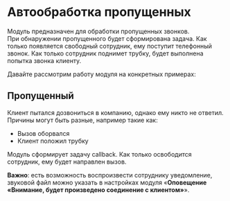 # Автообработка пропущенных

Модуль предназначен для обработки пропущенных звонков.\
При обнаружении пропущенного будет сформирована задача. Как только появляется свободный сотрудник, ему поступит телефонный звонок. Как только сотрудник поднимет трубку, будет выполнена попытка звонка клиенту.

Давайте рассмотрим работу модуля на конкретных примерах:

## Пропущенный <a href="#propuschennyj" id="propuschennyj"></a>

Клиент пытался дозвониться в компанию, однако ему никто не ответил. Причины могут быть разные, например такие как:

* Вызов оборвался
* Клиент положил трубку

Модуль сформирует задачу callback. Как только освободится сотрудник, ему будет направлен вызов.&#x20;

**Важно**: есть возможность воспроизвести сотруднику уведомление, звуковой файл можно указать в настройках модуля «**Оповещение «Внимание, будет произведено соединение с клиентом»**».
